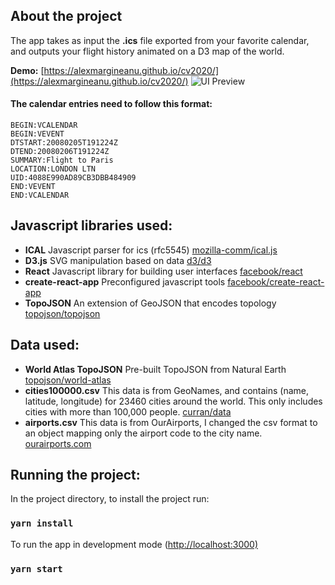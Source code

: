 ## About the project
The app takes as input the **.ics** file exported from your favorite calendar, and outputs your flight history animated on a D3 map of the world.

**Demo:** [https://alexmargineanu.github.io/cv2020/](https://alexmargineanu.github.io/cv2020/)
![UI Preview](https://alexmargineanu.github.io/cv2020/preview.png)

#### The calendar entries need to follow this format:
```
BEGIN:VCALENDAR
BEGIN:VEVENT
DTSTART:20080205T191224Z
DTEND:20080206T191224Z
SUMMARY:Flight to Paris
LOCATION:LONDON LTN
UID:4088E990AD89CB3DBB484909
END:VEVENT
END:VCALENDAR
```

## Javascript libraries used:
- **ICAL** Javascript parser for ics (rfc5545) [mozilla-comm/ical.js](https://github.com/mozilla-comm/ical.js)
- **D3.js** SVG manipulation based on data  [d3/d3](https://github.com/d3/d3)
- **React** Javascript library for building user interfaces  [facebook/react](https://github.com/facebook/react)
- **create-react-app** Preconfigured javascript tools [facebook/create-react-app](https://github.com/facebook/create-react-app)
- **TopoJSON** An extension of GeoJSON that encodes topology
  [topojson/topojson](https://github.com/topojson/topojson)

## Data used:
- **World Atlas TopoJSON** Pre-built TopoJSON from Natural Earth
  [topojson/world-atlas](https://github.com/topojson/world-atlas)
- **cities100000.csv** This data is from GeoNames, and contains (name, latitude, longitude) for 23460 cities around the world. This only includes cities with more than 100,000 people.
  [curran/data](https://github.com/curran/data/blob/gh-pages/geonames/cities100000.csv)
- **airports.csv** This data is from OurAirports, I changed the csv format to an object mapping only the airport code to the city name.
    [ourairports.com](https://ourairports.com/data/)


## Running the project:
In the project directory, to install the project run:
### `yarn install`

To run the app in development mode ([http://localhost:3000)](http://localhost:3000)
### `yarn start`
